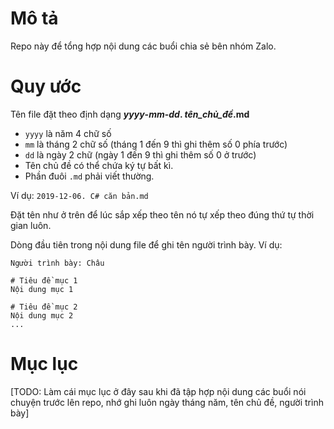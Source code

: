 # Mô tả
Repo này để tổng hợp nội dung các buổi chia sẻ bên nhóm Zalo.

# Quy ước
Tên file đặt theo định dạng ***yyyy*-*mm*-*dd*. *tên_chủ_đề*.md**

- `yyyy` là năm 4 chữ số
- `mm` là tháng 2 chữ số (tháng 1 đến 9 thì ghi thêm số 0 phía trước)
- `dd` là ngày 2 chữ (ngày 1 đến 9 thì ghi thêm số 0 ở trước)
- Tên chủ đề có thể chứa ký tự bất kì.
- Phần đuôi `.md` phải viết thường.

Ví dụ: `2019-12-06. C# căn bản.md`

Đặt tên như ở trên để lúc sắp xếp theo tên nó tự xếp theo đúng thứ tự thời gian luôn.

Dòng đầu tiên trong nội dung file để ghi tên người trình bày. Ví dụ:

    Người trình bày: Châu

    # Tiêu đề mục 1
    Nội dung mục 1
    
    # Tiêu đề mục 2
    Nội dung mục 2
    ...

# Mục lục
[TODO: Làm cái mục lục ở đây sau khi đã tập hợp nội dung các buổi nói chuyện trước lên repo, nhớ
ghi luôn ngày tháng năm, tên chủ đề, người trình bày]
